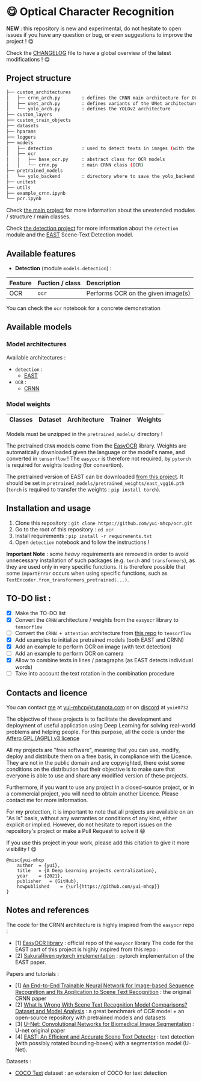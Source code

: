 # :yum: Optical Character Recognition

**NEW** : this repository is new and experimental, do not hesitate to open issues if you have any question or bug, or even suggestions to improve the project ! :yum:

Check the [CHANGELOG](https://github.com/yui-mhcp/yui-mhcp/blob/main/CHANGELOG.md) file to have a global overview of the latest modifications ! :yum:

## Project structure

```bash
├── custom_architectures
│   ├── crnn_arch.py        : defines the CRNN main architecture for OCR (with CTC decoding)
│   ├── unet_arch.py        : defines variants of the UNet architectures used in the EAST detector
│   └── yolo_arch.py        : defines the YOLOv2 architecture
├── custom_layers
├── custom_train_objects
├── datasets
├── hparams
├── loggers
├── models
│   ├── detection           : used to detect texts in images (with the EAST detector)
│   ├── ocr
│   │   ├── base_ocr.py     : abstract class for OCR models
│   │   └── crnn.py         : main CRNN class (OCR)
├── pretrained_models
│   └── yolo_backend        : directory where to save the yolo_backend weights
├── unitest
├── utils
├── example_crnn.ipynb
└── pcr.ipynb
```

Check [the main project](https://github.com/yui-mhcp/base_dl_project) for more information about the unextended modules / structure / main classes. 

Check [the detection project](https://github.com/yui-mhcp/detection) for more information about the `detection` module and the [EAST](https://arxiv.org/abs/1704.03155) Scene-Text Detection model. 

## Available features

- **Detection** (module `models.detection`) :

| Feature   | Fuction / class   | Description |
| :-------- | :---------------- | :---------- |
| OCR       | `ocr`  | Performs OCR on the given image(s)   |

You can check the `ocr` notebook for a concrete demonstration

## Available models

### Model architectures

Available architectures : 
- `detection` :
    - [EAST](https://arxiv.org/abs/1704.03155)
- `OCR` :
    - [CRNN](https://arxiv.org/abs/1507.05717)

### Model weights

| Classes   | Dataset   | Architecture  | Trainer   | Weights   |
| :-------: | :-------: | :-----------: | :-------: | :-------: |

Models must be unzipped in the `pretrained_models/` directory !

The pretrained `CRNN` models come from the [EasyOCR](https://github.com/JaidedAI/EasyOCR) library. Weights are automatically downloaded given the language or the model's name, and converted in `tensorflow` ! The `easyocr` is therefore not required, by `pytorch` is required for weights loading (for convertion).

The pretrained version of EAST can be downloaded [from this project](https://github.com/SakuraRiven/EAST). It should be set in `pretrained_models/pretrained_weights/east_vgg16.pth` (`torch` is required to transfer the weights : `pip install torch`).

## Installation and usage

1. Clone this repository : `git clone https://github.com/yui-mhcp/ocr.git`
2. Go to the root of this repository : `cd ocr`
3. Install requirements : `pip install -r requirements.txt`
4. Open `detection` notebook and follow the instructions !

**Important Note** : some *heavy* requirements are removed in order to avoid unnecessary installation of such packages (e.g. `torch` and `transformers`), as they are used only in very specific functions.  It is therefore possible that some `ImportError` occurs when using specific functions, such as `TextEncoder.from_transformers_pretrained(...)`. 

## TO-DO list :

- [x] Make the TO-DO list
- [x] Convert the `CRNN` architecture / weights from the `easyocr` library to `tensorflow`
- [ ] Convert the `CRNN + attention` architecture from [this repo](https://github.com/clovaai/deep-text-recognition-benchmark) to `tensorflow`
- [x] Add examples to initialize pretrained models (both EAST and CRNN)
- [x] Add an example to perform OCR on image (with text detection)
- [ ] Add an example to perform OCR on camera
- [x] Allow to combine texts in lines / paragraphs (as EAST detects individual words)
- [ ] Take into account the text rotation in the combination procedure

## Contacts and licence

You can contact [me](https://github.com/yui-mhcp) at yui-mhcp@tutanota.com or on [discord](https://discord.com) at `yui#0732`

The objective of these projects is to facilitate the development and deployment of useful application using Deep Learning for solving real-world problems and helping people. 
For this purpose, all the code is under the [Affero GPL (AGPL) v3 licence](LICENCE)

All my projects are "free software", meaning that you can use, modify, deploy and distribute them on a free basis, in compliance with the Licence. They are not in the public domain and are copyrighted, there exist some conditions on the distribution but their objective is to make sure that everyone is able to use and share any modified version of these projects. 

Furthermore, if you want to use any project in a closed-source project, or in a commercial project, you will need to obtain another Licence. Please contact me for more information. 

For my protection, it is important to note that all projects are available on an "As Is" basis, without any warranties or conditions of any kind, either explicit or implied. However, do not hesitate to report issues on the repository's project or make a Pull Request to solve it :smile: 

If you use this project in your work, please add this citation to give it more visibility ! :yum:

```
@misc{yui-mhcp
    author  = {yui},
    title   = {A Deep Learning projects centralization},
    year    = {2021},
    publisher   = {GitHub},
    howpublished    = {\url{https://github.com/yui-mhcp}}
}
```

## Notes and references

The code for the CRNN architecture is highly inspired from the `easyocr` repo :
- [1] [EasyOCR library](https://github.com/JaidedAI/EasyOCR) : official repo of the `easyocr` library
The code for the EAST part of this project is highly inspired from this repo :
- [2] [SakuraRiven pytorch implementation](https://github.com/SakuraRiven/EAST) : pytorch implementation of the EAST paper.


Papers and tutorials :
- [1] [An End-to-End Trainable Neural Network for Image-based Sequence Recognition and Its Application to Scene Text Recognition](https://arxiv.org/abs/1507.05717) : the original CRNN paper
- [2] [What Is Wrong With Scene Text Recognition Model Comparisons? Dataset and Model Analysis](https://arxiv.org/abs/1904.01906) : a great benchmark of OCR model + an open-source repository with pretrained models and datasets
- [3] [U-Net: Convolutional Networks for Biomedical Image Segmentation](https://arxiv.org/abs/1505.04597) : U-net original paper
- [4] [EAST: An Efficient and Accurate Scene Text Detector](https://arxiv.org/abs/1704.03155) : text detection (with possibly rotated bounding-boxes) with a segmentation model (U-Net). 


Datasets :
- [COCO Text](https://vision.cornell.edu/se3/coco-text-2/) dataset : an extension of COCO for text detection
